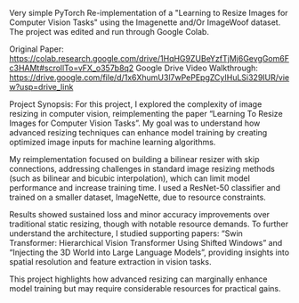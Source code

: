 Very simple PyTorch Re-implementation of a "Learning to Resize Images for Computer Vision Tasks" using the Imagenette and/Or ImageWoof dataset. The project was edited and run through Google Colab.

Original Paper: https://colab.research.google.com/drive/1HqHG9ZUBeYzfTjMj6GevgGom6Fc3HAMt#scrollTo=vFX_o357b8q2
Google Drive Video Walkthrough: https://drive.google.com/file/d/1x6XhumU3l7wPePEpgZCyIHuLSi329IUR/view?usp=drive_link

Project Synopsis: For this project, I explored the complexity of image resizing in computer vision, reimplementing the paper “Learning To Resize Images for Computer Vision Tasks”. My goal was to understand how advanced resizing techniques can enhance model training by creating optimized image inputs for machine learning algorithms.

My reimplementation focused on building a bilinear resizer with skip connections, addressing challenges in standard image resizing methods (such as bilinear and bicubic interpolation), which can limit model performance and increase training time. I used a ResNet-50 classifier and trained on a smaller dataset, ImageNette, due to resource constraints.

Results showed sustained loss and minor accuracy improvements over traditional static resizing, though with notable resource demands. To further understand the architecture, I studied supporting papers: “Swin Transformer: Hierarchical Vision Transformer Using Shifted Windows” and “Injecting the 3D World into Large Language Models”, providing insights into spatial resolution and feature extraction in vision tasks.

This project highlights how advanced resizing can marginally enhance model training but may require considerable resources for practical gains.
